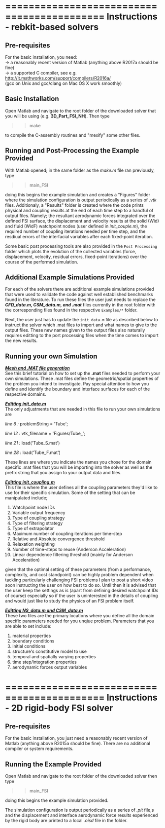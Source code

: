 ===========================================
Instructions - rebkit-based solvers 
===========================================

Pre-requisites
--------------

For the basic installation, you need:<br>
-> a reasonably recent version of Matlab (anything above R2017a should be fine)<br>
-> a supported C compiler, see e.g. http://it.mathworks.com/support/compilers/R2016a/<br>
   (gcc on Unix and gcc/clang on Mac OS X work smoothly)


Basic Installation
------------------

Open Matlab and navigate to the root folder of the downloaded solver that you will be using (e.g. **3D_Part_FSI_NH**). Then type 

>> make

to compile the C-assembly routines and "mexify" some other files.


Running and Post-Processing the Example Provided 
------------------

With Matlab opened; in the same folder as the *make.m* file ran previously, type 

>> main_FSI

doing this begins the example simulation and creates a "Figures" folder where the simulation configuration is output periodically as a series of *.vtk* files. Additionaly, a "Results" folder is created where the code prints physical and coupling results at the end of each time step to a handful of output files. Namely; the resultant aerodynamic forces integrated over the defined FSI surface, the displacement and velocity results at the solid (Wid) and fluid (WidF) watchpoint nodes (user defined in *init_couple.m*), the required number of coupling iterations needed per time step, and the resdiual errors of the interfacial variables after each fixed-point iteration. 

Some basic post processing tools are also provided in the `Post Processing` folder which plots the evolution of the collected variables (force, displacement, velocity, residual errors, fixed-point iterations) over the course of the performed simulation. 

Additional Example Simulations Provided 
------------------
For each of the solvers there are additional example simulations provided that were used to validate the code against well established benchmarks found in the literature. To run these files the user just needs to replace the ***CFD_data.m, CSM_data.m, and .mat*** files currently in the root folder with the corresponding files found in the respective `Examples/*` folder.

Next, the user just has to update the `init_data.m` file as described below to instruct the solver which .mat files to import and what names to give to the output files. These new names given to the output files also naturally requires editting to the port processing files when the time comes to import the new results. 

Running your own Simulation
------------------
<ins>***Mesh and .MAT file generation***</ins><br>
See this brief tutorial on how to set up the **.mat** files needed to perform your own simulations. These .mat files define the geometric/spatial properties of the problem you intend to investigate. Pay special attention to how you define and identify the boundary and interface surfaces for each of the respective domains. 

<ins>***Editting init_data.m***</ins><br>
The only adjustments that are needed in this file to run your own simulations are 

*line 6 :* problemString = 'Tube';

*line 12 :* vtk_filename = 'Figures/Tube_';

*line 21 :* load('Tube_S.mat')

*line 28 :* load('Tube_F.mat')

These lines are where you indicate the names you chose for the domain specific .mat files that you will be importing into the solver as well as the prefix string that you assign to your output data and files.  

<ins>***Editting init_coupling.m***</ins><br>
This file is where the user defines all the coupling parameters they'd like to use for their specific simulation. Some of the setting that can be manipulated include;

   1. Watchpoint node IDs
   2. Variable output frequency 
   3. Type of coupling strategy
   4. Type of filtering strategy
   5. Type of extrapolator
   6. Maximum number of coupling iterations per time-step
   7. Relative and Absolute convergence threshold 
   8. Relaxation weighting
   9. Number of time-steps to reuse (Anderson Acceleration)
   10. Linear dependence filtering threshold (mainly for Anderson Acceleration)

given that the optimal setting of these parameters (from a performance, complexity, and cost standpoint) can be highly problem dependent when tackling particularly challenging FSI problems I plan to post a short video soon instructing the user on how best to do so. Until then it is advised that the user keep the settings as is (apart from defining desired watchpoint IDs of course) especially so if the user is uninterested in the details of coupling and would just like to study the physics of an FSI problem itself. 

<ins>***Editting NS_data.m and CSM_data.m***</ins><br>
These two files are the primary locations where you define all the domain specific parameters needed for you unqiue problem. Parameters that you are able to set include: 

1. material properties 
2. boundary conditions
3. initial conditions
4. structure's constitutive model to use
5. temporal and spatially varying properties
6. time step/integration properties
7. aerodynamic forces output variables

===========================================
Instructions - 2D rigid-body FSI solver
===========================================

Pre-requisites
--------------

For the basic installation, you just need a reasonably recent version of Matlab (anything above R2015a should be fine). There are no additional compiler or system requirements. 


Running the Example Provided 
------------------

Open Matlab and navigate to the root folder of the downloaded solver then type 

>> main_FSI

doing this begins the example simulation provided. 

The simulation configuration is output periodically as a series of *.plt* file,s and the displacement and interface aerodynamic force results experienced by the rigid body are printed to a local *.oisd* file in the folder. 